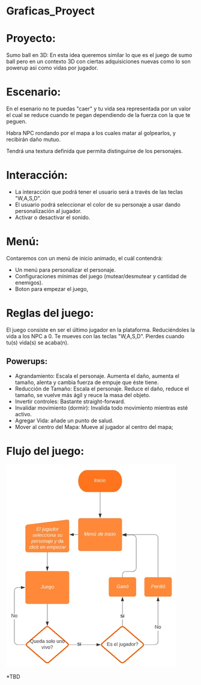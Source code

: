 # Graficas_Proyect

# Proyecto:

Sumo ball en 3D: En esta idea queremos similar lo que es el juego de sumo ball pero en un contexto 3D con ciertas adquisiciones nuevas como lo son powerup asi como vidas por jugador.

# Escenario:

En el esenario no te puedas "caer" y tu vida sea representada por un valor el cual se reduce cuando te pegan dependiendo de la fuerza con la que te peguen.

Habra NPC rondando por el mapa a los cuales matar al golpearlos, y recibirán daño mutuo.

Tendrá una textura definida que permita distinguirse de los personajes.

# Interacción:

- La interacción que podrá tener el usuario será a través de las teclas "W,A,S,D".
- El usuario podrá seleccionar el color de su personaje  a usar dando personalización al jugador.
- Activar o desactivar el sonido.


# Menú:

Contaremos con un menú de inicio animado, el cuál contendrá:
  - Un menú para personalizar el personaje.
  - Configuraciones mínimas del juego (mutear/desmutear y cantidad de enemigos).
  - Boton para empezar el juego,

# Reglas del juego:

El juego consiste en ser el último jugador en la plataforma.
Reduciéndoles la vida a los NPC a 0.
Te mueves con las teclas "W,A,S,D".
Pierdes cuando tu(s) vida(s) se acaba(n).

## Powerups:
- Agrandamiento: Escala el personaje. Aumenta el daño, aumenta el tamaño, alenta y cambia fuerza de empuje que éste tiene.
- Reducción de Tamaño: Escala el personaje. Reduce el daño, reduce el tamaño, se vuelve más ágil y reuce la masa del objeto.
- Invertir controles: Bastante straight-forward.
- Invalidar movimiento (dormir): Invalida todo movimiento mientras esté activo.
- Agregar Vida: añade un punto de salud.
- Mover al centro del Mapa: Mueve al jugador al centro del mapa;

# Flujo del juego:
![alt text](https://github.com/JoseAntonioVazquezGabian/Graficas_Project/blob/3ae757329c9e0120a1270412fe070a492c67093c/flujoDeJuego.jpg)

*TBD
